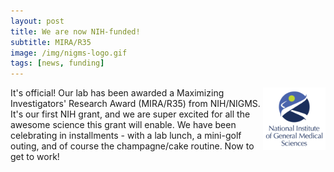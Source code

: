 ```yaml
---
layout: post  
title: We are now NIH-funded! 
subtitle: MIRA/R35 
image: /img/nigms-logo.gif  
tags: [news, funding]  
---
```


<img align="right" src="/img/nigms-logo.gif" style="width:100px !important;height:100px !important;" />
It's official! Our lab has been awarded a Maximizing Investigators' Research Award (MIRA/R35) from NIH/NIGMS. It's our first NIH grant, and we are super excited for all the awesome science this grant will enable. We have been celebrating in installments - with a lab lunch, a mini-golf outing, and of course the champagne/cake routine. Now to get to work! 

<script src="https://cdn.jsdelivr.net/npm/publicalbum@latest/embed-ui.min.js" async></script>
<div class="pa-gallery-player-widget" style="width:100%; height:480px; display:none;"
  data-link="https://photos.app.goo.gl/qzt5gH5RcranjbE78"
  data-title="201907-lab-minigolf-adventure"
  data-description="15 new photos added to shared album">
  <img data-src="https://lh3.googleusercontent.com/WPXJhhYBWpU9I652fN0g2sRhSLwz5yNq_stdo4nW6rKKIrVTXYlTzRIdxJsUuMMBDzsyGKk6PpX8x3xWAKj8WMNUnhGcXe6Zz_ZI1p1m8tfBgqdqdnkXZ3ERsOvg2AeToifhfDdqWA=w1920-h1080" src="" alt="" />
  <img data-src="https://lh3.googleusercontent.com/q_xGM1wBac9xBDlEYazDLZtG1KJsuk0ujkB5LVPmcNwWKf_VLlNPPCR3rUER2XTWyNqwoKPvWsy6KgaDMeEXUrS94vEr54lRcFYsWkC8URTqoKzVvihLd-8ce2CYptd381YXE15fqg=w1920-h1080" src="" alt="" />
  <img data-src="https://lh3.googleusercontent.com/B3LMNl72-or0fGIEvdzoiRwQ6x7UFjQxWjw6dJB-EeTEU7QwxJHfRqCRCDNGOVMRXSRldKdtAsI0JrXJKPTw0md3bduPmkFFSbR2_HHqMKjpHiLmPmq4V4I0qQolnI4E84p0K_-Phw=w1920-h1080" src="" alt="" />
  <img data-src="https://lh3.googleusercontent.com/4KcUvY7O7YgIzymxu_i6p2QZSxRN3hg1izz1PR1ubFXEA517ghrm-2bpRDU-5wEYzhdHZytKyeweZgz43cTRiQmkDP6BBNaGVMgQOufJ7wYBJ2rZ9VyEy4yv0Th9h45svjxfB4SXHQ=w1920-h1080" src="" alt="" />
  <img data-src="https://lh3.googleusercontent.com/tU-sfyZPgRixa1stWpTGfg7wjIsXWWYLE2kIC8auViSDOPGQeJgGRRS7zjrDu_ciAe5FuN6BLm3RXjvJa6CSAJRx7H54qnf-R-05N1PJwHAV1O2xCwqkR9Kr8e-1Z4KCDD1zPFnNIQ=w1920-h1080" src="" alt="" />
  <img data-src="https://lh3.googleusercontent.com/5fBBxG9lx6SxkmYPk5QhwQ61IoIt3Khlhy5_l2FZuda4WTFB3eDFkRsTZSVO3DjAZIOEu_cEsmdhODUmnR5-L4u7_su2h_ONmp3Yoms2lg4SER__RA2-5ugGDgLp28PWJF9tl4qKAw=w1920-h1080" src="" alt="" />
  <img data-src="https://lh3.googleusercontent.com/RPg604a-Dcb12R67tHYlSffjC16YaR5cKDFik4EEvy6SsyZ24F2x5uCvT_xnXJbTbkzdbuSUqccPfw6jXEi1cjqGLWu82NVphgCN9xcKjGeENW7bv8ZKIzuaOg1GO95LO6BeX3pU8A=w1920-h1080" src="" alt="" />
  <img data-src="https://lh3.googleusercontent.com/JoeuDr1cDUAbaabFg46a7NIgKJqYg9YpSEvrryOJJFMhyRyA3oEpfOe05QoEJ8q3iseCVmF1QUOlX3wDBWlUfTNfn2Xp75YzKCrw1IOlz7hpMZQ4CllK_xLVxhWJAcNDSxPzKosypQ=w1920-h1080" src="" alt="" />
  <img data-src="https://lh3.googleusercontent.com/3GqCMLHme_-sfC6FN9sm7AMtc5IAuBvEbpRwEspD4f1BP_jgA1RhlhDHO3P72AB_jI1ezuspEHoZ2laTu2aent7l5x1Aew63ADQIaPKZ49Ed-9pilWfjNyOR-wT9xpNL3jbPLjzbXg=w1920-h1080" src="" alt="" />
  <img data-src="https://lh3.googleusercontent.com/_p05Lo8HVsgNIV6Q3DgEdn9RBld3p9WHfh904ftc-eE5ME1g9Y5jhTvPwhOyrsvrZS8LvXXLculkLUkVBSPtNo7RQ1Dec7ZtykqivjBbfS2KTJZRmI29hFQjxJvfpTpaygQDt3JSQA=w1920-h1080" src="" alt="" />
  <img data-src="https://lh3.googleusercontent.com/Reh7oPZc7N_nT8IdXhcnjQrakSizuGn3PPwrjXJhmiI5Sk6e8Vej-gkKyRpxwcVtVpUzyHw6lVlywFF6_3K0FTv0qp3zeRNZ2rjfNNsesWWIjWINQ8nnn-680oMeq1o8QIKEAl2kPQ=w1920-h1080" src="" alt="" />
  <img data-src="https://lh3.googleusercontent.com/jBUSVsOV7zc3GTJD-sBnGaJ6cUUOFeoaJzU7z5JWhMwTNif_bLyi4wr9AGuPrP87ggX6VbaYvkJxS9dyCkozM7j101LJgngqlL-DjWygKIBDI-s6bymxcQc_lXmHa0yXZtt8xjRS4A=w1920-h1080" src="" alt="" />
  <img data-src="https://lh3.googleusercontent.com/McxrV-s7QYwM8y_nB9AYf1g2s_w4DCAzVsBEI5RTaD4zVMewymJET358r0LiBo11IXy8ksxKb0tgW1WGTRW1j89snUjtOvXk2ABTiDuQaWmTPyhI-hCg7NO9M4kkyi7G5WfcDScg7Q=w1920-h1080" src="" alt="" />
  <img data-src="https://lh3.googleusercontent.com/TV_lyefa1GJDfg8eSLZmU9eS4hbDSMX4E6TqvGMCwcnJz5Pp7_PBvRlbRMF20zvcLZnHdQar2W3YSV1t8pXfsqzfR3e0vkpDleE-0veO1W6wHsI8cDn_UzOtO03cf73a2SNgGs6E6g=w1920-h1080" src="" alt="" />
  <img data-src="https://lh3.googleusercontent.com/h2gGnjE1i7po2_eWT17MBW6bZVdTVAUcrm7ZP4zLQH2TbQkZZay9mioWd1_mxFE8ct_jsTSp1EWCaozDduHDxW5fY1loil0fkPO2AEzo3NrXOrFu-j7ynj5nI9_-d6MiOsnQSsHihw=w1920-h1080" src="" alt="" />
</div>

<br>
<br>
